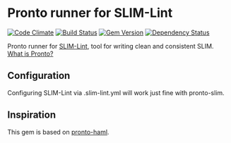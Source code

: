 # Pronto runner for SLIM-Lint

[![Code Climate](https://codeclimate.com/github/nysthee/pronto-slim/badges/gpa.svg)](https://codeclimate.com/github/nysthee/pronto-slim)
[![Build Status](https://travis-ci.org/nysthee/pronto-slim.svg?branch=master)](https://travis-ci.org/nysthee/pronto-slim)
[![Gem Version](https://badge.fury.io/rb/pronto-slim.svg)](https://badge.fury.io/rb/pronto-slim)
[![Dependency Status](https://gemnasium.com/badges/github.com/nysthee/pronto-slim.svg)](https://gemnasium.com/github.com/nysthee/pronto-slim)

Pronto runner for [SLIM-Lint](https://github.com/sds/slim-lint), tool for writing clean and consistent SLIM. [What is Pronto?](https://github.com/mmozuras/pronto)

## Configuration
Configuring SLIM-Lint via .slim-lint.yml will work just fine with pronto-slim.

## Inspiration
This gem is based on [pronto-haml](https://github.com/mmozuras/pronto-haml).
